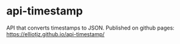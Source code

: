 # api-timestamp
API that converts timestamps to JSON.
Published on github pages: https://elliotjz.github.io/api-timestamp/


